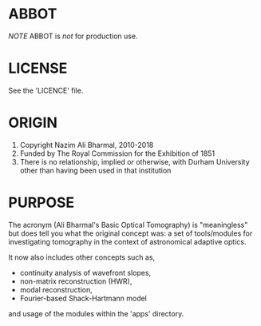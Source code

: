 **ABBOT**
===

*NOTE* ABBOT is _not_ for production use.

LICENSE
===

See the 'LICENCE' file.

ORIGIN
===

1. Copyright Nazim Ali Bharmal, 2010-2018
2. Funded by The Royal Commission for the Exhibition of 1851
3. There is no relationship, implied or otherwise, with Durham University other
   than having been used in that institution

PURPOSE
===

The acronym (Ali Bharmal's Basic Optical Tomography) is "meaningless" but
does tell you what the original concept was: a set of tools/modules for
investigating tomography in the context of astronomical adaptive optics.

It now also includes other concepts such as,
+ continuity analysis of wavefront slopes,
+ non-matrix reconstruction (HWR),
+ modal reconstruction,
+ Fourier-based Shack-Hartmann model

and usage of the modules within the 'apps' directory.